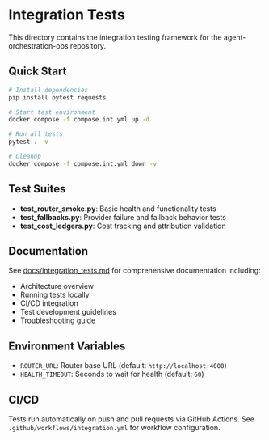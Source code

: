 
# Integration Tests

This directory contains the integration testing framework for the agent-orchestration-ops repository.

## Quick Start

```bash
# Install dependencies
pip install pytest requests

# Start test environment
docker compose -f compose.int.yml up -d

# Run all tests
pytest . -v

# Cleanup
docker compose -f compose.int.yml down -v
```

## Test Suites

- **test_router_smoke.py**: Basic health and functionality tests
- **test_fallbacks.py**: Provider failure and fallback behavior tests
- **test_cost_ledgers.py**: Cost tracking and attribution validation

## Documentation

See [docs/integration_tests.md](../docs/integration_tests.md) for comprehensive documentation including:
- Architecture overview
- Running tests locally
- CI/CD integration
- Test development guidelines
- Troubleshooting guide

## Environment Variables

- `ROUTER_URL`: Router base URL (default: `http://localhost:4000`)
- `HEALTH_TIMEOUT`: Seconds to wait for health (default: `60`)

## CI/CD

Tests run automatically on push and pull requests via GitHub Actions.
See `.github/workflows/integration.yml` for workflow configuration.
